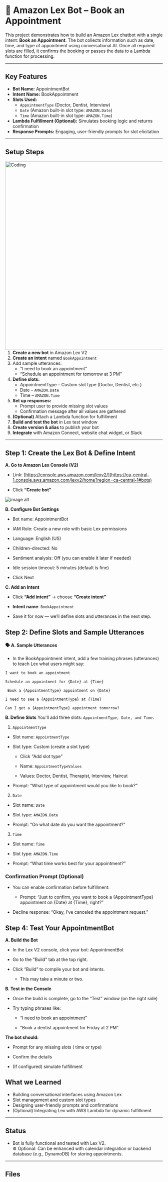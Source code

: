 # 🤖 Amazon Lex Bot – Book an Appointment

This project demonstrates how to build an Amazon Lex chatbot with a single intent: **Book an Appointment**. The bot collects information such as date, time, and type of appointment using conversational AI. Once all required slots are filled, it confirms the booking or passes the data to a Lambda function for processing.

---

## Key Features

- **Bot Name:** AppointmentBot
- **Intent Name:** BookAppointment
- **Slots Used:**
  - `AppointmentType` (Doctor, Dentist, Interview)
  - `Date` (Amazon built-in slot type: `AMAZON.Date`)
  - `Time` (Amazon built-in slot type: `AMAZON.Time`)
- **Lambda Fulfillment (Optional):** Simulates booking logic and returns confirmation
- **Response Prompts:** Engaging, user-friendly prompts for slot elicitation

---

##  Setup Steps

<img align="right" alt="Coding" width="600" src="https://github.com/Juniorklb/Amazon-Lex-bot/blob/7d7d7fb4702eb117b1b75bc88b641ba4f10fb763/Images/LEXBOX.PNG">

1. **Create a new bot** in Amazon Lex V2 
2. **Create an intent** named `BookAppointment`
3. Add sample utterances:
   - “I need to book an appointment”
   - “Schedule an appointment for tomorrow at 3 PM”
4. **Define slots:**
   - AppointmentType – Custom slot type (Doctor, Dentist, etc.)
   - Date – `AMAZON.Date`
   - Time – `AMAZON.Time`
5. **Set up responses:**
   - Prompt user to provide missing slot values
   - Confirmation message after all values are gathered
6. **(Optional)** Attach a Lambda function for fulfillment
7. **Build and test the bot** in Lex test window
8. **Create version & alias** to publish your bot
9. **Integrate** with Amazon Connect, website chat widget, or Slack

---
## Step 1: Create the Lex Bot & Define Intent

**A. Go to Amazon Lex Console (V2)**
- Link: [https://console.aws.amazon.com/lexv2/](https://ca-central-1.console.aws.amazon.com/lexv2/home?region=ca-central-1#bots)

- Click **“Create bot”**

![image alt](https://github.com/Juniorklb/Amazon-Lex-bot/blob/397f2078ed328a89c5bab22dc291cfe69a9b41dd/Images/lexxyboy.PNG)

**B. Configure Bot Settings**
- Bot name: AppointmentBot

- IAM Role: Create a new role with basic Lex permissions

- Language: English (US)

- Children-directed: No

- Sentiment analysis: Off (you can enable it later if needed)

- Idle session timeout: 5 minutes (default is fine)

- Click Next

**C. Add an Intent**
- Click **“Add intent”** → choose **“Create intent”**

- **Intent name**: ``BookAppointment``

- Save it for now — we’ll define slots and utterances in the next step.

## Step 2: Define Slots and Sample Utterances
#### 🗣️ A. Sample Utterances
- In the BookAppointment intent, add a few training phrases (utterances) to teach Lex what users might say:
  
``I want to book an appointment``

``Schedule an appointment for {Date} at {Time}``

`` Book a {AppointmentType} appointment on {Date}``

``I need to see a {AppointmentType} at {Time}``

``Can I get a {AppointmentType} appointment tomorrow?``

**B. Define Slots**
You'll add three slots: ``AppointmentType, Date, and Time.``

1. ``AppointmentType``
   
- Slot name: ``AppointmentType``

- Slot type: Custom (create a slot type)

   - Click "Add slot type"

   - Name: ``AppointmentTypeValues``

   - Values: Doctor, Dentist, Therapist, Interview, Haircut

- Prompt: “What type of appointment would you like to book?”

2. ``Date``
  - Slot name: ``Date``

  - Slot type: ``AMAZON.Date``

  - Prompt: “On what date do you want the appointment?”

 3. ``Time``
   - Slot name: ``Time``

   - Slot type: ``AMAZON.Time``

   - Prompt: “What time works best for your appointment?”

###  Confirmation Prompt (Optional) 
- You can enable confirmation before fulfillment:

   - Prompt:
     “Just to confirm, you want to book a {AppointmentType} appointment on {Date} at {Time}, right?”

- Decline response:
   “Okay, I’ve canceled the appointment request.”

## Step 4: Test Your AppointmentBot
**A. Build the Bot**
- In the Lex V2 console, click your bot: AppointmentBot

- Go to the "Build" tab at the top right.

- Click “Build” to compile your bot and intents.

   - This may take a minute or two.
     
**B. Test in the Console**

- Once the build is complete, go to the “Test” window (on the right side)

- Try typing phrases like:

   - “I need to book an appointment”

   - “Book a dentist appointment for Friday at 2 PM”

**The bot should:**

- Prompt for any missing slots ( time or type)

- Confirm the details

- (If configured) simulate fulfillment

## What we Learned
- Building conversational interfaces using Amazon Lex
- Slot management and custom slot types
- Designing user-friendly prompts and confirmations
- (Optional) Integrating Lex with AWS Lambda for dynamic fulfillment

---

##  Status

   - Bot is fully functional and tested with Lex V2.  
⚙️ Optional: Can be enhanced with calendar integration or backend database (e.g., DynamoDB) for storing appointments.

---

## Files

